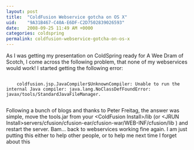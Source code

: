 ```yaml
---
layout: post
title:  "ColdFusion Webservice gotcha on OS X"
uid:	"9A31B467-C40A-E6DF-C2D7502839026593"
date:   2008-09-25 11:49 AM +0000
categories: coldspring
permalink: coldfusion-webservice-gotcha-on-os-x
---
```

<p>As I was getting my presentation on ColdSpring ready for A Wee Dram of Scotch, I come across the following problem, that none of my webservices would work! 
I started getting the following  error:</p>
<p>
<code class="border">
	coldfusion.jsp.JavaCompiler$UnknownCompiler: Unable to run the internal Java compiler: java.lang.NoClassDefFoundError: javax/tools/StandardJavaFileManager.
	
</code></p>
<p><code></code>
Following a bunch of blogs and thanks to Peter Freitag, the answer was simple, move the tools.jar from your &lt;ColdFusion Install&gt;/lib (or &lt;JRUN Install&gt;servers/cfusion/cfusion-ear/cfusion-war/WEB-INF/cfusion/lib ) and restart the server. Bam... back to webservices working fine again. 
I am just putting this either to help other people, or to help me next time I forget about this</p>
